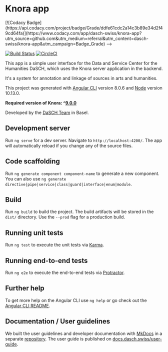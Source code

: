 # Knora app

<!-->
[![Codacy Badge](https://api.codacy.com/project/badge/Grade/ddfe61cdc2a14c3b89e34d2f49cd64fa)](https://www.codacy.com/app/dasch-swiss/knora-app?utm_source=github.com&amp;utm_medium=referral&amp;utm_content=dasch-swiss/knora-app&amp;utm_campaign=Badge_Grade)
-->
[![Build Status](https://travis-ci.com/dasch-swiss/knora-app.svg?branch=master)](https://travis-ci.com/dasch-swiss/knora-app)
[![CircleCI](https://circleci.com/gh/dasch-swiss/knora-app.svg?style=svg)](https://circleci.com/gh/dasch-swiss/knora-app)

This app is a simple user interface for the Data and Service Center for the
Humanities DaSCH, which uses the Knora server application in the backend.

It's a system for annotation and linkage of sources in arts and humanities.

This project was generated with
[Angular CLI](https://github.com/angular/angular-cli) version 8.0.6 and [Node](https://nodejs.org/en/) version 10.13.0.

**Required version of Knora: ^[9.0.0](https://github.com/dhlab-basel/Knora/releases/tag/v9.0.0)**

Developed by the [DaSCH Team](https://dasch.swiss) in Basel.


## Development server

Run `ng serve` for a dev server. Navigate to `http://localhost:4200/`. The app
will automatically reload if you change any of the source files.

## Code scaffolding

Run `ng generate component component-name` to generate a new component. You can
also use `ng generate directive|pipe|service|class|guard|interface|enum|module`.

## Build

Run `ng build` to build the project. The build artifacts will be stored in the
`dist/` directory. Use the `--prod` flag for a production build.

## Running unit tests

Run `ng test` to execute the unit tests via [Karma](https://karma-runner.github.io).

## Running end-to-end tests

Run `ng e2e` to execute the end-to-end tests via [Protractor](http://www.protractortest.org/).

## Further help

To get more help on the Angular CLI use `ng help` or go check out the
[Angular CLI README](https://github.com/angular/angular-cli/blob/master/README.md).

## Documentation / User guidelines

We built the user guidelines and developer documentation with [MkDocs](https://www.mkdocs.org/) in a separate [repository](https://github.com/dasch-swiss/dsp-docs). The user guide is published on [docs.dasch.swiss/user-guide](https://docs.dasch.swiss/user-guide).
